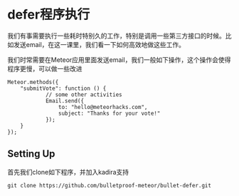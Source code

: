 # defer程序执行

我们有事需要执行一些耗时特别久的工作，特别是调用一些第三方接口的时候。比如发送email，在这一课里，我们看一下如何高效地做这些工作。

我们时常需要在Meteor应用里面发送email，我们一般如下操作，这个操作会使得程序更慢，可以做一些改进

	Meteor.methods({
  		"submitVote": function () {
    			// some other activities
    			Email.send({
     				to: "hello@meteorhacks.com",
      				subject: "Thanks for your vote!"
    			});
  		}
	});


## Setting Up

首先我们clone如下程序，并加入kadira支持

	git clone https://github.com/bulletproof-meteor/bullet-defer.git


